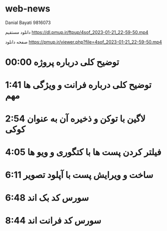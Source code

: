 # web-news

Danial Bayati
9816073

دانلود مستقیم
https://dl.pmup.ir/ftpup/4sof_2023-01-21_22-59-50.mp4

صفحه دانلود
https://pmup.ir/viewer.php?file=4sof_2023-01-21_22-59-50.mp4

# 00:00 توضیح کلی درباره پروژه 
# 1:41 توضیح کلی درباره فرانت و ویژگی ها مهم
# 2:54 لاگین با توکن و ذخیره آن به عنوان کوکی
# 4:05 فیلتر کردن پست ها با کتگوری و ویو ها
# 6:11 ساخت و ویرایش پست با آپلود تصویر
# 6:48 سورس کد بک اند
# 8:44 سورس کد فرانت اند
